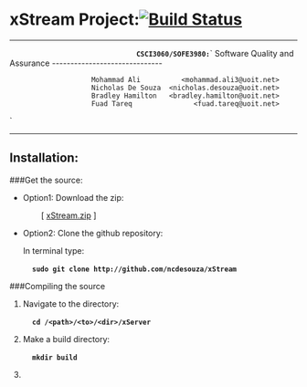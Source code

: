 xStream Project:[![Build Status](https://magnum.travis-ci.com/ncdesouza/xstream.svg?token=WZRVmSR43sduJMwFxmyr)](https://magnum.travis-ci.com/ncdesouza/xstream)                                                            
===============
---

`                               `__`CSCI3060/SOFE3980:`__`
                               Software Quality and Assurance
                               ------------------------------

                        Mohammad Ali          <mohammad.ali3@uoit.net>
                        Nicholas De Souza  <nicholas.desouza@uoit.net>
                        Bradley Hamilton   <bradley.hamilton@uoit.net>
                        Fuad Tareq               <fuad.tareq@uoit.net>
`

---


Installation:
-------------

###Get the source:


*   Option1: Download the zip:

    &nbsp;&nbsp;&nbsp;&nbsp;&nbsp;&nbsp;&nbsp;&nbsp;\[ [xStream.zip][id2] \] 
 
*   Option2: Clone the github repository:

    In terminal type:

    &nbsp;&nbsp;&nbsp;&nbsp;__`sudo git clone http://github.com/ncdesouza/xStream`__


[id1]: <https://magnum.travis-ci.com/ncdesouza/xstream.svg?token=WZRVmSR43sduJMwFxmyr>
[id2]: <https://github.com/100481185/CSCI3060-SOFE3980-Project/archive/master.zip>     
    
###Compiling the source

1. Navigate to the directory:

    &nbsp;&nbsp;&nbsp;&nbsp;__`cd /<path>/<to>/<dir>/xServer`__

2. Make a build directory:

    &nbsp;&nbsp;&nbsp;&nbsp;__`mkdir build`__
    
3. 


